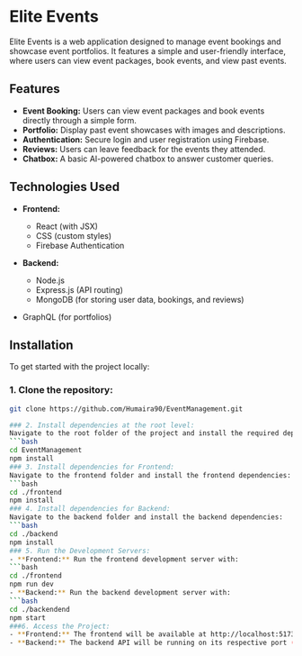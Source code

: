 # Elite Events

Elite Events is a web application designed to manage event bookings and showcase event portfolios. It features a simple and user-friendly interface, where users can view event packages, book events, and view past events.

## Features

- **Event Booking:** Users can view event packages and book events directly through a simple form.
- **Portfolio:** Display past event showcases with images and descriptions.
- **Authentication:** Secure login and user registration using Firebase.
- **Reviews:** Users can leave feedback for the events they attended.
- **Chatbox:** A basic AI-powered chatbox to answer customer queries.
  
## Technologies Used

- **Frontend:**
  - React (with JSX)
  - CSS (custom styles)
  - Firebase Authentication
 

- **Backend:**
  - Node.js
  - Express.js (API routing)
  - MongoDB (for storing user data, bookings, and reviews)
 - GraphQL (for portfolios)
## Installation
To get started with the project locally:

### 1. Clone the repository:

```bash
git clone https://github.com/Humaira90/EventManagement.git

### 2. Install dependencies at the root level:
Navigate to the root folder of the project and install the required dependencies:
```bash
cd EventManagement
npm install
### 3. Install dependencies for Frontend:
Navigate to the frontend folder and install the frontend dependencies:
```bash
cd ./frontend
npm install
### 4. Install dependencies for Backend:
Navigate to the backend folder and install the backend dependencies:
```bash
cd ./backend
npm install
### 5. Run the Development Servers:
- **Frontend:** Run the frontend development server with:
```bash
cd ./frontend
npm run dev
- **Backend:** Run the backend development server with:
```bash
cd ./backendend
npm start
###6. Access the Project:
- **Frontend:** The frontend will be available at http://localhost:5173.
- **Backend:** The backend API will be running on its respective port (e.g., http://localhost:4000).
